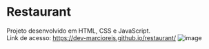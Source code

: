 # Restaurant
Projeto desenvolvido em HTML, CSS e JavaScript.<br>
Link de acesso: https://dev-marcioreis.github.io/restaurant/
![image](https://user-images.githubusercontent.com/122680054/212544131-e24b7910-5c55-4f6e-a160-0a18f4887b32.png)
